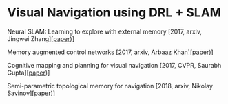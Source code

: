 # Visual Navigation using DRL + SLAM

Neural SLAM: Learning to explore with external memory \[2017, arxiv, Jingwei Zhang\]\[[paper](https://arxiv.org/pdf/1706.09520.pdf))\]

Memory augmented control networks \[2017, arxiv, Arbaaz Khan\]\[[paper](https://arxiv.org/pdf/1709.05706.pdf))\]

Cognitive mapping and planning for visual navigation \[2017, CVPR, Saurabh Gupta\]\[[paper](http://openaccess.thecvf.com/content_cvpr_2017/papers/Gupta_Cognitive_Mapping_and_CVPR_2017_paper.pdf))\]

Semi-parametric topological memory for navigation \[2018, arxiv, Nikolay Savinov\]\[[paper](https://arxiv.org/pdf/1803.00653.pdf))\]




